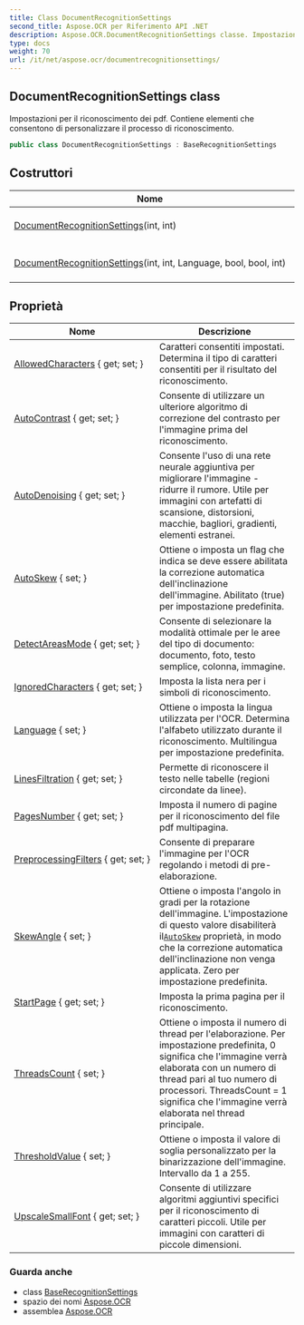 ```yaml
---
title: Class DocumentRecognitionSettings
second_title: Aspose.OCR per Riferimento API .NET
description: Aspose.OCR.DocumentRecognitionSettings classe. Impostazioni per il riconoscimento dei pdf. Contiene elementi che consentono di personalizzare il processo di riconoscimento.
type: docs
weight: 70
url: /it/net/aspose.ocr/documentrecognitionsettings/
---
```

## DocumentRecognitionSettings class

Impostazioni per il riconoscimento dei pdf. Contiene elementi che consentono di personalizzare il processo di riconoscimento.

```csharp
public class DocumentRecognitionSettings : BaseRecognitionSettings
```

## Costruttori

| Nome | Descrizione |
| --- | --- |
| [DocumentRecognitionSettings](documentrecognitionsettings/#constructor)(int, int) | Inizializza una nuova istanza di`DocumentRecognitionSettings` classe con un breve set di proprietà. |
| [DocumentRecognitionSettings](documentrecognitionsettings/#constructor_1)(int, int, Language, bool, bool, int) | Inizializza una nuova istanza di`DocumentRecognitionSettings`classe con set completo di proprietà. |

## Proprietà

| Nome | Descrizione |
| --- | --- |
| [AllowedCharacters](../../aspose.ocr/baserecognitionsettings/allowedcharacters/) { get; set; } | Caratteri consentiti impostati. Determina il tipo di caratteri consentiti per il risultato del riconoscimento. |
| [AutoContrast](../../aspose.ocr/baserecognitionsettings/autocontrast/) { get; set; } | Consente di utilizzare un ulteriore algoritmo di correzione del contrasto per l'immagine prima del riconoscimento. |
| [AutoDenoising](../../aspose.ocr/baserecognitionsettings/autodenoising/) { get; set; } | Consente l'uso di una rete neurale aggiuntiva per migliorare l'immagine - ridurre il rumore. Utile per immagini con artefatti di scansione, distorsioni, macchie, bagliori, gradienti, elementi estranei. |
| [AutoSkew](../../aspose.ocr/baserecognitionsettings/autoskew/) { set; } | Ottiene o imposta un flag che indica se deve essere abilitata la correzione automatica dell'inclinazione dell'immagine. Abilitato (true) per impostazione predefinita. |
| [DetectAreasMode](../../aspose.ocr/baserecognitionsettings/detectareasmode/) { get; set; } | Consente di selezionare la modalità ottimale per le aree del tipo di documento: documento, foto, testo semplice, colonna, immagine. |
| [IgnoredCharacters](../../aspose.ocr/baserecognitionsettings/ignoredcharacters/) { get; set; } | Imposta la lista nera per i simboli di riconoscimento. |
| [Language](../../aspose.ocr/baserecognitionsettings/language/) { set; } | Ottiene o imposta la lingua utilizzata per l'OCR.  Determina l'alfabeto utilizzato durante il riconoscimento. Multilingua per impostazione predefinita. |
| [LinesFiltration](../../aspose.ocr/baserecognitionsettings/linesfiltration/) { get; set; } | Permette di riconoscere il testo nelle tabelle (regioni circondate da linee). |
| [PagesNumber](../../aspose.ocr/documentrecognitionsettings/pagesnumber/) { get; set; } | Imposta il numero di pagine per il riconoscimento del file pdf multipagina. |
| [PreprocessingFilters](../../aspose.ocr/baserecognitionsettings/preprocessingfilters/) { get; set; } | Consente di preparare l'immagine per l'OCR regolando i metodi di pre-elaborazione. |
| [SkewAngle](../../aspose.ocr/baserecognitionsettings/skewangle/) { set; } | Ottiene o imposta l'angolo in gradi per la rotazione dell'immagine.  L'impostazione di questo valore disabiliterà il[`AutoSkew`](../baserecognitionsettings/autoskew/) proprietà, in modo che la correzione automatica dell'inclinazione non venga applicata. Zero per impostazione predefinita. |
| [StartPage](../../aspose.ocr/documentrecognitionsettings/startpage/) { get; set; } | Imposta la prima pagina per il riconoscimento. |
| [ThreadsCount](../../aspose.ocr/baserecognitionsettings/threadscount/) { set; } | Ottiene o imposta il numero di thread per l'elaborazione. Per impostazione predefinita, 0 significa che l'immagine verrà elaborata con un numero di thread pari al tuo numero di processori. ThreadsCount = 1 significa che l'immagine verrà elaborata nel thread principale. |
| [ThresholdValue](../../aspose.ocr/baserecognitionsettings/thresholdvalue/) { set; } | Ottiene o imposta il valore di soglia personalizzato per la binarizzazione dell'immagine. Intervallo da 1 a 255. |
| [UpscaleSmallFont](../../aspose.ocr/baserecognitionsettings/upscalesmallfont/) { get; set; } | Consente di utilizzare algoritmi aggiuntivi specifici per il riconoscimento di caratteri piccoli. Utile per immagini con caratteri di piccole dimensioni. |

### Guarda anche

* class [BaseRecognitionSettings](../baserecognitionsettings/)
* spazio dei nomi [Aspose.OCR](../../aspose.ocr/)
* assemblea [Aspose.OCR](../../)


